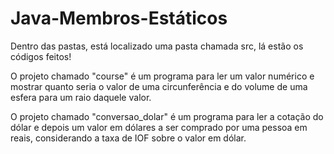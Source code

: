# Java-Membros-Estáticos

Dentro das pastas, está localizado uma pasta chamada src, lá estão os códigos feitos!

O projeto chamado "course" é um programa para ler um valor numérico e mostrar quanto seria o valor de uma circunferência e do volume de uma esfera para um raio daquele valor.

O projeto chamado "conversao_dolar" é um programa para ler a cotação do dólar e depois um valor em dólares a ser comprado por uma pessoa em reais, considerando a taxa de IOF sobre o valor em dólar.
